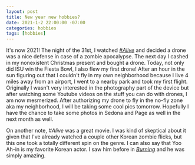 ```yaml
---
layout: post
title: New year new hobbies?
date: 2021-1-2 22:00:00 -07:00
categories: hobbies
tags: [hobbies]
---
```

It's now 2021! The night of the 31st, I watched <a href="https://www.imdb.com/title/tt10620868/"><em>#Alive</em></a> and decided a drone was a nice defense in case of a zombie apocalypse. The next day I cashed in my nonexistent Christmas present and bought a drone. Today, not only did ISU win the Fiesta Bowl, I also flew my first drone! After an hour in the sun figuring out that I couldn't fly in my own neighborhood because I live 4 miles away from an airport, I went to a nearby park and took my first flight. Originally I wasn't very interested in the photography part of the device but after watching some Youtube videos on the stuff you can do with drones, I am now mesmerized. After authorizing my drone to fly in the no-fly zone aka my neighborhood, I will be taking some cool pics tomorrow. Hopefully I have the chance to take some photos in Sedona and Page as well in the next month as well.

On another note, <em>#Alive</em> was a great movie. I was kind of skeptical about it given that I've already watched a couple other Korean zombie flicks, but this one took a totally different spin on the genre. I can also say that Yoo Ah-in is my favorite Korean actor. I saw him before in <a href="https://www.imdb.com/title/tt7282468/"><em>Burning</em></a> and he was simply amazing.